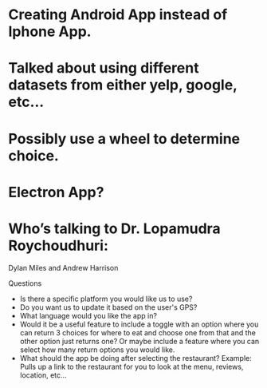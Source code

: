 # Creating Android App instead of Iphone App.
# Talked about using different datasets from either yelp, google, etc… 
# Possibly use a wheel to determine choice.
# Electron App?
# Who’s talking to Dr. Lopamudra Roychoudhuri: 
Dylan Miles and Andrew Harrison

Questions
- Is there a specific platform you would like us to use?
- Do you want us to update it based on the user's GPS?
- What language would you like the app in?
- Would it be a useful feature to include a toggle with an option where you can return 3 choices
  for where to eat and choose one from that and the other option just returns one? Or maybe include
  a feature where you can select how many return options you would like.
- What should the app be doing after selecting the restaurant? Example: Pulls up a link to the restaurant
  for you to look at the menu, reviews, location, etc...

